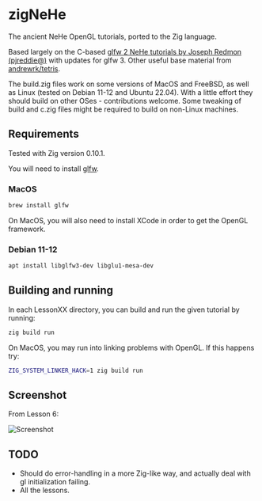 # zigNeHe

The ancient NeHe OpenGL tutorials, ported to the Zig language.

Based largely on the C-based [glfw 2 NeHe tutorials by Joseph Redmon (pjreddie@)](https://github.com/pjreddie/NeHe-Tutorials-Using-GLFW) with updates for glfw 3. Other useful base material from [andrewrk/tetris](https://github.com/andrewrk/tetris).

The build.zig files work on some versions of MacOS and FreeBSD, as well as Linux (tested on Debian 11-12 and Ubuntu 22.04). With a little effort they should build on other OSes - contributions welcome. Some tweaking of build and c.zig files might be required to build on non-Linux machines.

## Requirements

Tested with Zig version 0.10.1.

You will need to install [glfw](https://www.glfw.org/).

### MacOS

```sh
brew install glfw
```

On MacOS, you will also need to install XCode in order to get the OpenGL framework.

### Debian 11-12

```sh
apt install libglfw3-dev libglu1-mesa-dev
```

## Building and running

In each LessonXX directory, you can build and run the given tutorial by running:

```sh
zig build run
```

On MacOS, you may run into linking problems with OpenGL. If this happens try:

```sh
ZIG_SYSTEM_LINKER_HACK=1 zig build run
```

## Screenshot

From Lesson 6:

![Screenshot](zigNeHe.png)

## TODO

* Should do error-handling in a more Zig-like way, and actually deal with gl initialization failing.
* All the lessons.
